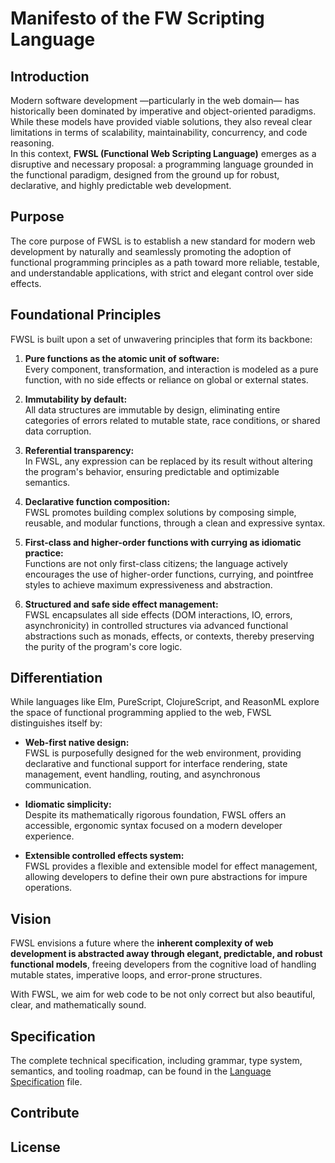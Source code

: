 # Manifesto of the FW Scripting Language

## Introduction

Modern software development —particularly in the web domain— has historically been dominated by imperative and object-oriented paradigms. While these models have provided viable solutions, they also reveal clear limitations in terms of scalability, maintainability, concurrency, and code reasoning.  
In this context, **FWSL (Functional Web Scripting Language)** emerges as a disruptive and necessary proposal: a programming language grounded in the functional paradigm, designed from the ground up for robust, declarative, and highly predictable web development.

## Purpose

The core purpose of FWSL is to establish a new standard for modern web development by naturally and seamlessly promoting the adoption of functional programming principles as a path toward more reliable, testable, and understandable applications, with strict and elegant control over side effects.

## Foundational Principles

FWSL is built upon a set of unwavering principles that form its backbone:

1. **Pure functions as the atomic unit of software:**  
   Every component, transformation, and interaction is modeled as a pure function, with no side effects or reliance on global or external states.

2. **Immutability by default:**  
   All data structures are immutable by design, eliminating entire categories of errors related to mutable state, race conditions, or shared data corruption.

3. **Referential transparency:**  
   In FWSL, any expression can be replaced by its result without altering the program's behavior, ensuring predictable and optimizable semantics.

4. **Declarative function composition:**  
   FWSL promotes building complex solutions by composing simple, reusable, and modular functions, through a clean and expressive syntax.

5. **First-class and higher-order functions with currying as idiomatic practice:**  
   Functions are not only first-class citizens; the language actively encourages the use of higher-order functions, currying, and pointfree styles to achieve maximum expressiveness and abstraction.

6. **Structured and safe side effect management:**  
   FWSL encapsulates all side effects (DOM interactions, IO, errors, asynchronicity) in controlled structures via advanced functional abstractions such as monads, effects, or contexts, thereby preserving the purity of the program's core logic.

## Differentiation

While languages like Elm, PureScript, ClojureScript, and ReasonML explore the space of functional programming applied to the web, FWSL distinguishes itself by:

- **Web-first native design:**  
  FWSL is purposefully designed for the web environment, providing declarative and functional support for interface rendering, state management, event handling, routing, and asynchronous communication.

- **Idiomatic simplicity:**  
  Despite its mathematically rigorous foundation, FWSL offers an accessible, ergonomic syntax focused on a modern developer experience.

- **Extensible controlled effects system:**  
  FWSL provides a flexible and extensible model for effect management, allowing developers to define their own pure abstractions for impure operations.

## Vision

FWSL envisions a future where the **inherent complexity of web development is abstracted away through elegant, predictable, and robust functional models**, freeing developers from the cognitive load of handling mutable states, imperative loops, and error-prone structures.

With FWSL, we aim for web code to be not only correct but also beautiful, clear, and mathematically sound.

## Specification

The complete technical specification, including grammar, type system, semantics, and tooling roadmap, can be found in the [Language Specification](specification.md) file.

## Contribute

## License
